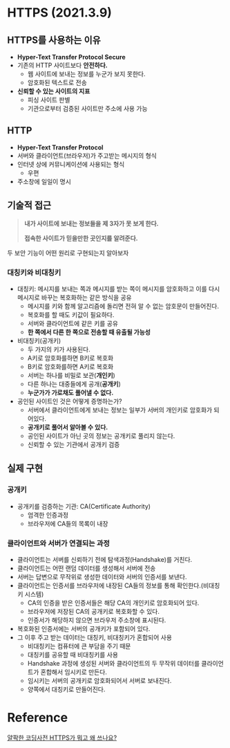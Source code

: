 # HTTPS (2021.3.9)

## HTTPS를 사용하는 이유

* **Hyper-Text Transfer Protocol Secure**
* 기존의 HTTP 사이트보다 **안전하다.**
  * 웹 사이트에 보내는 정보를 누군가 보지 못한다.
  * 암호화된 텍스트로 전송
* **신뢰할 수 있는 사이트의 지표**
  * 피싱 사이트 판별
  * 기관으로부터 검증된 사이트만 주소에 사용 가능



## HTTP

* **Hyper-Text Transfer Protocol**
* 서버와 클라이언트(브라우저)가 주고받는 메시지의 형식
* 인터넷 상에 커뮤니케이션에 사용되는 형식
  * 우편
* 주소창에 일일이 명시



## 기술적 접근

> **내가 사이트에 보내는 정보들을 제 3자가 못 보게 한다.**
>
> **접속한 사이트가 믿을만한 곳인지를 알려준다.**

두 보안 기능이 어떤 원리로 구현되는지 알아보자



### 대칭키와 비대칭키

* 대칭키: 메시지를 보내는 쪽과 메시지를 받는 쪽이 메시지를 암호화하고 이를 다시 메시지로 바꾸는 복호화하는 같은 방식을 공유
  * 메시지를 키와 함께 알고리즘에 돌리면 전혀 알 수 없는 암호문이 만들어진다.
  * 복호화를 할 때도 키값이 필요하다.
  * 서버와 클라이언트에 같은 키를 공유
  * **한 쪽에서 다른 한 쪽으로 전송할 때 유출될 가능성**
* 비대칭키(공개키)
  * 두 가지의 키가 사용된다.
  * A키로 암호화를하면 B키로 복호화
  * B키로 암호화를하면 A키로 복호화
  * 서버는 하나를 비밀로 보관(**개인키**)
  * 다른 하나는 대중들에게 공개(**공개키**)
  * **누군가가 가로채도 풀어낼 수 없다.**
* 공인된 사이트인 것은 어떻게 증명하는가?
  * 서버에서 클라이언트에게 보내는 정보는 일부가 서버의 개인키로 암호화가 되어있다.
  * **공개키로 풀어서 알아볼 수 있다.**
  * 공인된 사이트가 아닌 곳의 정보는 공개키로 풀리지 않는다.
  * 신뢰할 수 있는 기관에서 공개키 검증



## 실제 구현

### 공개키

* 공개키를 검증하는 기관: CA(Certificate Authority)
  * 엄격한 인증과정
  * 브라우저에 CA들의 목록이 내장



### 클라이언트와 서버가 연결되는 과정

* 클라이언트는 서버를 신뢰하기 전에 탐색과정(Handshake)를 거친다.
* 클라이언트는 어떤 랜덤 데이터를 생성해서 서버에 전송
* 서버는 답변으로 무작위로 생성한 데이터와 서버의 인증서를 보낸다.
* 클라이언트는 인증서를 브라우저에 내장된 CA들의 정보를 통해 확인한다.(비대칭키 시스템)
  * CA의 인증을 받은 인증서들은 해당 CA의 개인키로 암호화되어 있다.
  * 브라우저에 저장된 CA의 공개키로 복호화할 수 있다.
  * 인증서가 해당하지 않으면 브라우저 주소창에 표시된다.
* 복호화된 인증서에는 서버의 공개키가 포함되어 있다.
* 그 이후 주고 받는 데이터는 대칭키, 비대칭키가 혼합되어 사용
  * 비대칭키는 컴퓨터에 큰 부담을 주기 때문
  * 대칭키를 공유할 때 비대칭키를 사용
  * Handshake 과정에 생성된 서버와 클라이언트의 두 무작위 데이터를 클라이언트가 혼합해서 임시키로 만든다.
  * 임시키는 서버의 공개키로 암호화되어서 서버로 보내진다.
  * 양쪽에서 대칭키로 만들어진다.



# Reference

[얄팍한 코딩사전 HTTPS가 뭐고 왜 쓰나요?](https://www.youtube.com/watch?v=H6lpFRpyl14)

